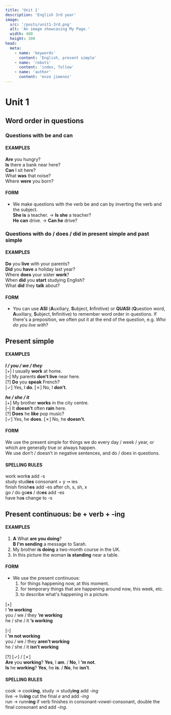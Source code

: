 ```yaml
---
title: 'Unit 1'
description: 'English 3rd year'
image:
  src: '/posts/unit1-3rd.png'
  alt: 'An image showcasing My Page.'
  width: 400
  height: 300
head:
  meta:
    - name: 'keywords'
      content: 'English, present simple'
    - name: 'robots'
      content: 'index, follow'
    - name: 'author'
      content: 'enzo jimenez'
---
```

# Unit 1

## Word order in questions

### Questions with be and can

#### EXAMPLES  
**Are** you hungry?  
**Is** there a bank near here?  
**Can** I sit here?  
What **was** that noise?  
Where **were** you born?

#### FORM  
- We make questions with the verb be and can by inverting the verb and the subject.  
**She is** a teacher. → **Is she** a teacher?  
**He can** drive. → **Can he** drive?  

### Questions with do / does / did in present simple and past simple

#### EXAMPLES  
**Do** you **live** with your parents?  
**Did** you **have** a holiday last year?  
Where **does** your sister **work**?  
When **did** you **start** studying English?  
What **did** they **talk** about?  

#### FORM  
- You can use **ASI** (**A**uxiliary, **S**ubject, **I**nfinitive) or **QUASI** (**Q**uestion word, **A**uxiliary, **S**ubject, 
**I**nfinitive) to remember word order in questions. If there's a preposition, we often put it at the end of the question, 
e.g. _Who do you live with_?  

## Present simple

#### EXAMPLES
**_I / you / we / they_**                 
\[+\]  I usually **work** at home.   
\[–\]  My parents **don't live** near here.  
\[?\]  **Do** you **speak** French?  
\[✓\]  Yes, I **do**. \[✗\] No, I **don't**.  

**_he / she / it_**  
\[+\]  My brother **works** in the city centre.  
\[–\]  It **doesn't** often **rain** here.  
\[?\]  **Does** he **like** pop music?  
\[✓\]  Yes, he **does**. \[✗\] No, he **doesn't**.  

#### FORM
We use the present simple for things we do every day / week / year, or which are generally true or always happen.  
We use don’t / doesn’t in negative sentences, and do / does in questions.  

#### SPELLING RULES
work   work**s**   add -s  
study   stud**ies**   consonant + y ➞ ies  
finish   finish**es**   add -es after ch, s, sh, x  
go / do   go**es** / do**es**   add -es  
have   ha**s**   change to -s  

## Present continuous: be + verb + -ing

#### EXAMPLES
1. **A** What **are you doing**?  
  **B I'm sending** a message to Sarah.  
2. My brother **is doing** a two-month course in the UK.  
3. In this picture the woman **is standing** near a table.  

#### FORM
- We use the present continuous:  
  1. for things happening now, at this moment.  
  2. for temporary things that are happening around now, this week, etc.  
  3. to describe what's happening in a picture.  

\[+\]  
I **’m working**  
you / we / they **’re working**   
he / she / it **’s working**  

\[–\]  
I **’m not working**  
you / we / they **aren’t working**  
he / she / it **isn’t working**  

\[?\] \[✓\] / \[✗\]  
**Are** you **working**? **Yes**, I **am**. / **No**, I **’m not**.  
**Is** he **working**? **Yes**, he **is**. / **No**, he **isn’t**.  

#### SPELLING RULES
cook → cook**ing**, study → study**ing** add _-ing_  
live → liv**ing** cut the final _e_ and add _-ing_  
run → runn**ing** if verb finishes in consonant-vowel-consonant, double the final consonant and add _-ing_.